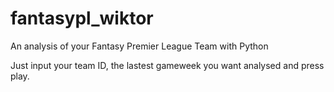 # fantasypl_wiktor

An analysis of your Fantasy Premier League Team with Python

Just input your team ID, the lastest gameweek you want analysed and press play.

